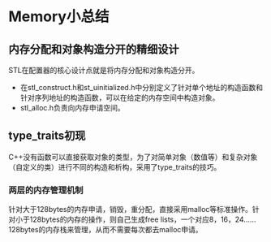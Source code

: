 # Memory小总结

## 内存分配和对象构造分开的精细设计

STL在配置器的核心设计点就是将内存分配和对象构造分开。

* 在stl_construct.h和st_uinitialized.h中分别定义了针对单个地址的构造函数和针对序列地址的构造函数，可以在给定的内存空间中构造对象。
* stl_alloc.h负责向内存申请空间。

## type_traits初现

C++没有函数可以直接获取对象的类型，为了对简单对象（数值等）和复杂对象（自定义的类）进行不同的构造和析构，采用了type_traits的技巧。

### 两层的内存管理机制

针对大于128bytes的内存申请，销毁，重分配，直接采用malloc等标准操作。针对小于128bytes的内存的操作，则自己生成free lists，一个对应8，16，24……128bytes的内存栈来管理，从而不需要每次都去malloc申请。

